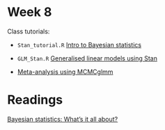 # Week 8 

Class tutorials: 

* `Stan_tutorial.R` [Intro to Bayesian statistics](https://ourcodingclub.github.io/tutorials/stan-intro/)

* `GLM_Stan.R` [Generalised linear models using Stan](https://ourcodingclub.github.io/tutorials/stan-2/)

* [Meta-analysis using MCMCglmm](https://ourcodingclub.github.io/tutorials/mcmcglmm/)

# Readings 

[Bayesian statistics: What’s it all about?](http://andrewgelman.com/2016/12/13/bayesian-statistics-whats/)



